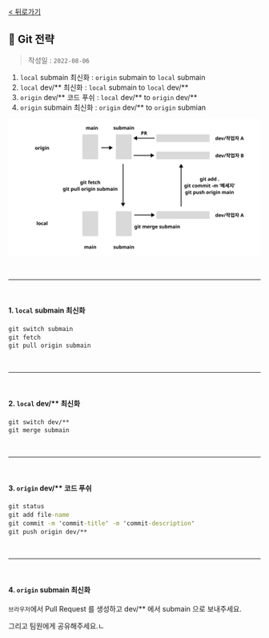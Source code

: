 [< 뒤로가기](./README.md)

## 💌 Git 전략

> 작성일 : `2022-08-06`

1. `local` submain 최신화 : `origin` submain to `local` submain
2. `local` dev/** 최신화 : `local` submain to `local` dev/**
3. `origin` dev/** 코드 푸쉬 : `local` dev/** to `origin` dev/**
4. `origin` submain 최신화 : `origin` dev/** to `origin` submian

<p style="align: center;"><img src="../img/git-branch.png" style="width: 600px;"></p>

<br><hr><br>

#### 1. `local` submain 최신화

```cmd
git switch submain
git fetch
git pull origin submain
```

<br><hr><br>

#### 2. `local` dev/** 최신화

```cmd
git switch dev/**
git merge submain
```

<br><hr><br>

#### 3. `origin` dev/** 코드 푸쉬

```cmd
git status
git add file-name
git commit -m 'commit-title' -m 'commit-description'
git push origin dev/**
```

<br><hr><br>

#### 4. `origin` submain 최신화

`브라우저`에서 Pull Request 를 생성하고 dev/** 에서 submain 으로 보내주세요.

그리고 팀원에게 공유해주세요.ㄴ